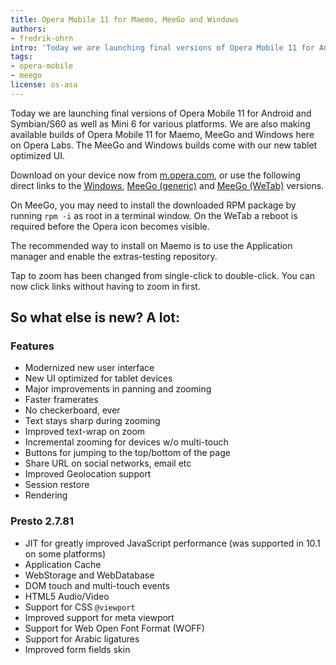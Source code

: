 ```yaml
---
title: Opera Mobile 11 for Maemo, MeeGo and Windows
authors:
- fredrik-ohrn
intro: 'Today we are launching final versions of Opera Mobile 11 for Android and Symbian/S60 as well as Mini 6 for various platforms. We are also making available builds of Opera Mobile 11 for Maemo, MeeGo and Windows here on labs.opera.com. The MeeGo and Windows builds come with our new tablet optimized UI.'
tags:
- opera-mobile
- meego
license: os-asa
---
```


Today we are launching final versions of Opera Mobile 11 for Android and Symbian/S60 as well as Mini 6 for various platforms. We are also making available builds of Opera Mobile 11 for Maemo, MeeGo and Windows here on Opera Labs. The MeeGo and Windows builds come with our new tablet optimized UI.

Download on your device now from [m.opera.com][1], or use the following direct links to the [Windows][2], [MeeGo (generic)][3] and [MeeGo (WeTab)][4] versions.

[1]: http://m.opera.com/
[2]: https://www.opera.com/download/get.pl?sub=++++&id=33519&location=360&nothanks=yes
[3]: https://www.opera.com/download/get.pl?sub=++++&id=33520&location=360&nothanks=yes
[4]: https://www.opera.com/download/get.pl?sub=++++&id=33521&location=360&nothanks=yes

On MeeGo, you may need to install the downloaded RPM package by running `rpm -i` as root in a terminal window. On the WeTab a reboot is required before the Opera icon becomes visible.

The recommended way to install on Maemo is to use the Application manager and enable the extras-testing repository.

Tap to zoom has been changed from single-click to double-click. You can now click links without having to zoom in first.

## So what else is new? A lot:

### Features

- Modernized new user interface
- New UI optimized for tablet devices
- Major improvements in panning and zooming
- Faster framerates
- No checkerboard, ever
- Text stays sharp during zooming
- Improved text-wrap on zoom
- Incremental zooming for devices w/o multi-touch
- Buttons for jumping to the top/bottom of the page
- Share URL on social networks, email etc
- Improved Geolocation support
- Session restore
- Rendering

### Presto 2.7.81

- JIT for greatly improved JavaScript performance (was supported in 10.1 on some platforms)
- Application Cache
- WebStorage and WebDatabase
- DOM touch and multi-touch events
- HTML5 Audio/Video
- Support for CSS `@viewport`
- Improved support for meta viewport
- Support for Web Open Font Format (WOFF)
- Support for Arabic ligatures
- Improved form fields skin
